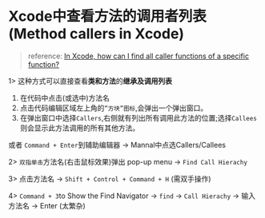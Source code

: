 #  Xcode中查看方法的调用者列表 (Method callers in Xcode)

> reference: [In Xcode, how can I find all caller functions of a specific function?](http://stackoverflow.com/questions/2038257/xcode-find-caller-functions/11112091#11112091)

1> 这种方式可以直接查看**类和方法**的**继承及调用列表**
1. 在代码中点击(或选中)方法名
2. 点击代码编辑区域左上角的`”方块”图标`,会弹出一个弹出窗口。
3. 在弹出窗口中选择`Callers`,右侧就有列出所有调用此方法的位置;选择`Callees`则会显示此方法调用的所有其他方法。

或者 `Command + Enter`到辅助编辑器 -> Mannal中点选Callers/Callees

2> `双指单击`方法名(右击鼠标效果)弹出 pop-up menu -> `Find Call Hierachy`

3> 点击方法名 -> `Shift + Control + Command + H` (需双手操作)

4> `Command + 3`to Show the Find Navigator -> `find` -> `Call Hierachy` -> 输入方法名 -> Enter (太繁杂)
